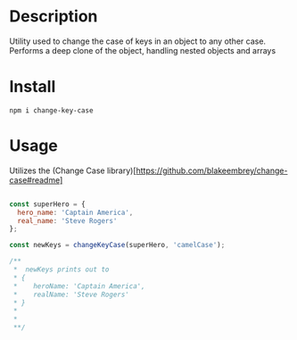 # Description
Utility used to change the case of keys in an object to any other case. Performs a deep clone of the object, handling
nested objects and arrays

# Install
```
npm i change-key-case
```

# Usage
Utilizes the (Change Case library)[https://github.com/blakeembrey/change-case#readme]

```javascript

const superHero = {
  hero_name: 'Captain America',
  real_name: 'Steve Rogers'
};

const newKeys = changeKeyCase(superHero, 'camelCase');

/**
 *  newKeys prints out to
 * {
 *    heroName: 'Captain America',
 *    realName: 'Steve Rogers'
 * }
 * 
 *  
 **/

```